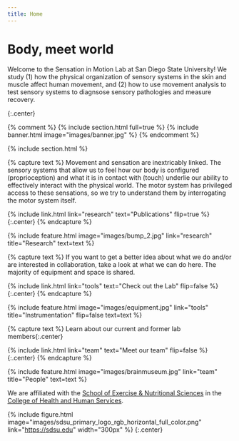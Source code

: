 ```yaml
---
title: Home
---
```


# Body, meet world

Welcome to the Sensation in Motion Lab at San Diego State University! We study (1) how the physical organization of sensory systems in the skin and muscle affect human movement, and (2) how to use movement analysis to test sensory systems to diagnsose sensory pathologies and measure recovery.

{:.center}

{% comment %}
{% include section.html full=true %}
{% include banner.html image="images/banner.jpg" %}
{% endcomment %}

{% include section.html %}

{% capture text %}
Movement and sensation are inextricably linked. The sensory systems that allow us to feel how our body is configured (proprioception) and what it is in contact with (touch) underlie our ability to effectively interact with the physical world. The motor system has privileged access to these sensations, so we try to understand them by interrogating the motor system itself. 

{%
  include link.html
  link="research"
  text="Publications"
  flip=true
%}
{:.center}
{% endcapture %}

{%
  include feature.html
  image="images/bump_2.jpg"
  link="research"
  title="Research"
  text=text
%}

{% capture text %}
If you want to get a better idea about what we do and/or are interested in collaboration, take a look at what we can do here. The majority of equipment and space is shared.

{%
  include link.html
  link="tools"
  text="Check out the Lab"
  flip=false
%}
{:.center}
{% endcapture %}

{%
  include feature.html
  image="images/equipment.jpg"
  link="tools"
  title="Instrumentation"
  flip=false
  text=text
%}

{% capture text %}
Learn about our current and former lab members{:.center}

{%
  include link.html
  link="team"
  text="Meet our team"
  flip=false
%}
{:.center}
{% endcapture %}

{%
  include feature.html
  image="images/brainmuseum.jpg"
  link="team"
  title="People"
  text=text
%}

We are affiliated with the [School of Exercise & Nutritional Sciences](https://ens.sdsu.edu/) in the [College of Health and Human Services](https://chhs.sdsu.edu/).

{%
  include figure.html
  image="images/sdsu_primary_logo_rgb_horizontal_full_color.png"
  link="https://sdsu.edu"
  width="300px"
%}
{:.center}
